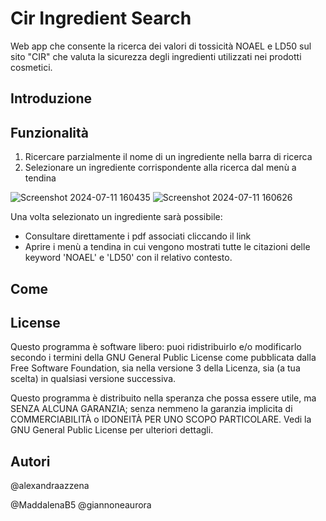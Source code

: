 # Cir Ingredient Search
Web app che consente la ricerca dei valori di tossicità NOAEL e LD50 sul sito "CIR" che valuta la sicurezza degli ingredienti utilizzati nei prodotti cosmetici.

## Introduzione

## Funzionalità
1. Ricercare parzialmente il nome di un ingrediente nella barra di ricerca
2. Selezionare un ingrediente corrispondente alla ricerca dal menù a tendina

![Screenshot 2024-07-11 160435](https://github.com/MaddalenaB5/Streamlit_cosmetici/assets/168538339/3b0302b1-a033-4bc3-ba82-87725f7e8922)
![Screenshot 2024-07-11 160626](https://github.com/MaddalenaB5/Streamlit_cosmetici/assets/168538339/43169b95-c972-4276-a6f0-f66a7a6da3e2)

Una volta selezionato un ingrediente sarà possibile:
- Consultare direttamente i pdf associati cliccando il link
- Aprire i menù a tendina in cui vengono mostrati tutte le citazioni delle keyword 'NOAEL' e 'LD50' con il relativo contesto.

## Come 
## License

Questo programma è software libero: puoi ridistribuirlo e/o modificarlo
secondo i termini della GNU General Public License come pubblicata dalla
Free Software Foundation, sia nella versione 3 della Licenza, sia
(a tua scelta) in qualsiasi versione successiva.

Questo programma è distribuito nella speranza che possa essere utile,
ma SENZA ALCUNA GARANZIA; senza nemmeno la garanzia implicita di
COMMERCIABILITÀ o IDONEITÀ PER UNO SCOPO PARTICOLARE. Vedi la
GNU General Public License per ulteriori dettagli.

## Autori
@alexandraazzena

@MaddalenaB5
@giannoneaurora


